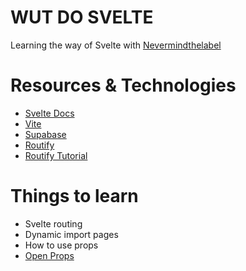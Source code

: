 # WUT DO SVELTE

Learning the way of Svelte with [Nevermindthelabel](https://github.com/nevermindthelabel)

# Resources & Technologies

* [Svelte Docs](https://svelte.dev/docs)
* [Vite](https://vitejs.dev/)
* [Supabase](https://supabase.com/)
* [Routify](https://www.routify.dev/)
* [Routify Tutorial](https://www.youtube.com/watch?v=AGLUJlOC6f0)

# Things to learn

* Svelte routing
* Dynamic import pages
* How to use props
* [Open Props](https://open-props.style/)
